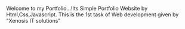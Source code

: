 Welcome to my Portfolio...!Its Simple Portfolio Website by Html,Css,Javascript.
This is the 1st task of Web development given by "Xenosis IT solutions"
